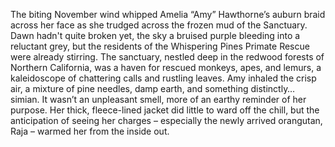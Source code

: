 The biting November wind whipped Amelia “Amy” Hawthorne’s auburn braid across her face as she trudged across the frozen mud of the Sanctuary.  Dawn hadn't quite broken yet, the sky a bruised purple bleeding into a reluctant grey, but the residents of the Whispering Pines Primate Rescue were already stirring.  The sanctuary, nestled deep in the redwood forests of Northern California, was a haven for rescued monkeys, apes, and lemurs, a kaleidoscope of chattering calls and rustling leaves. Amy inhaled the crisp air, a mixture of pine needles, damp earth, and something distinctly… simian.  It wasn’t an unpleasant smell, more of an earthy reminder of her purpose.  Her thick, fleece-lined jacket did little to ward off the chill, but the anticipation of seeing her charges – especially the newly arrived orangutan, Raja – warmed her from the inside out.

